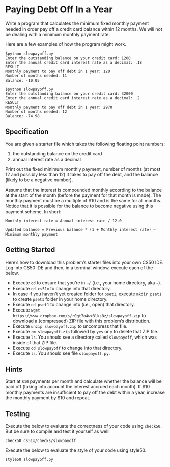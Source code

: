 # Paying Debt Off In a Year

Write a program that calculates the minimum fixed monthly payment needed in order pay off a credit card balance within 12 months. We will not be dealing with a minimum monthly payment rate.

Here are a few examples of how the program might work.

```
$python slowpayoff.py
Enter the outstanding balance on your credit card: 1200 
Enter the annual credit card interest rate as a decimal: .18 
RESULT
Monthly payment to pay off debt in 1 year: 120 
Number of months needed: 11 
Balance: -10.05
```

```
$python slowpayoff.py
Enter the outstanding balance on your credit card: 32000 
Enter the annual credit card interest rate as a decimal: .2 
RESULT 
Monthly payment to pay off debt in 1 year: 2970 
Number of months needed: 12 
Balance: -74.98
```

## Specification

You are given a starter file which takes the following floating point numbers:

1. the outstanding balance on the credit card
2. annual interest rate as a decimal

Print out the fixed minimum monthly payment, number of months (at most 12 and possibly less than 12) it takes to pay off the debt, and the balance (likely to be a negative number).

Assume that the interest is compounded monthly according to the balance at the start of the month (before the payment for that month is made). The monthly payment must be a multiple of $10 and is the same for all months. Notice that it is possible for the balance to become negative using this payment scheme. In short:

```
Monthly interest rate = Annual interest rate / 12.0
```

```
Updated balance = Previous balance * (1 + Monthly interest rate) – Minimum monthly payment
```


## Getting Started
Here’s how to download this problem’s starter files into your own CS50 IDE. Log into CS50 IDE and then, in a terminal window, execute each of the below.

* Execute `cd` to ensure that you’re in `~/` (i.e., your home directory, aka `~`).
* Execute `cd cs51x` to change into that directory.
* In case if you haven't yet created folder for `pset1`, execute `mkdir pset1` to create `pset1` folder in your home directory.
* Execute `cd pset1` to change into (i.e., open) that directory.
* Execute `wget https://www.dropbox.com/s/r0qt7o4wx3lks8z/slowpayoff.zip` to download a (compressed) ZIP file with this problem’s distribution.
* Execute `unzip slowpayoff.zip` to uncompress that file.
* Execute `rm slowpayoff.zip` followed by `yes` or `y` to delete that ZIP file.
* Execute `ls`. You should see a directory called `slowpayoff`, which was inside of that ZIP file.
* Execute `cd slowpayoff` to change into that directory.
* Execute `ls`. You should see file `slowpayoff.py`.

## Hints

Start at `$10` payments per month and calculate whether the balance will be paid off (taking into account the interest accrued each month). If $10 monthly payments are insufficient to pay off the debt within a year, increase the monthly payment by $10 and repeat.

## Testing

Execute the below to evaluate the correctness of your code using `check50`. But be sure to compile and test it yourself as well!

```
check50 cs51x/checks/slowpayoff
```

Execute the below to evaluate the style of your code using style50.

```
style50 slowpayoff.py
```
